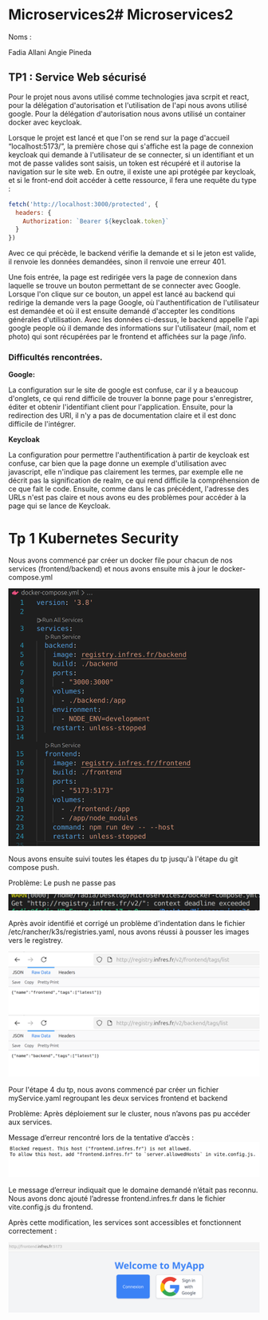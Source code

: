 # Microservices2# Microservices2

Noms :

Fadia Allani
Angie Pineda

## TP1 : Service Web sécurisé

Pour le projet nous avons utilisé comme technologies java scrpit et react, pour la délégation d'autorisation et l'utilisation de l'api nous avons utilisé google. Pour la délégation d'autorisation nous avons utilisé un container docker avec keycloak.

Lorsque le projet est lancé et que l'on se rend sur la page d'accueil “localhost:5173/”, la première chose qui s'affiche est la page de connexion keycloak qui demande à l'utilisateur de se connecter, si un identifiant et un mot de passe valides sont saisis, un token est récupéré et il autorise la navigation sur le site web. En outre, il existe une api protégée par keycloak, et si le front-end doit accéder à cette ressource, il fera une requête du type :

```js
fetch('http://localhost:3000/protected', {
  headers: {
    Authorization: `Bearer ${keycloak.token}`
  }
})
```

Avec ce qui précède, le backend vérifie la demande et si le jeton est valide, il renvoie les données demandées, sinon il renvoie une erreur 401.

Une fois entrée, la page est redirigée vers la page de connexion dans laquelle se trouve un bouton permettant de se connecter avec Google. Lorsque l'on clique sur ce bouton, un appel est lancé au backend qui redirige la demande vers la page Google, où l'authentification de l'utilisateur est demandée et où il est ensuite demandé d'accepter les conditions générales d'utilisation. Avec les données ci-dessus, le backend appelle l'api google people où il demande des informations sur l'utilisateur (mail, nom et photo) qui sont récupérées par le frontend et affichées sur la page /info.


### Difficultés rencontrées.

**Google:** 

La configuration sur le site de google est confuse, car il y a beaucoup d'onglets, ce qui rend difficile de trouver la bonne page pour s'enregistrer, éditer et obtenir l'identifiant client pour l'application. Ensuite, pour la redirection des URI, il n'y a pas de documentation claire et il est donc difficile de l'intégrer. 

**Keycloak**

La configuration pour permettre l'authentification à partir de keycloak est confuse, car bien que la page donne un exemple d'utilisation avec javascript, elle n'indique pas clairement les termes, par exemple elle ne décrit pas la signification de realm, ce qui rend difficile la compréhension de ce que fait le code. Ensuite, comme dans le cas précédent, l'adresse des URLs n'est pas claire et nous avons eu des problèmes pour accéder à la page qui se lance de Keycloak. 

# Tp 1 Kubernetes Security

Nous avons commencé par créer un docker file pour chacun de nos services (frontend/backend) et nous avons ensuite mis à jour le docker-compose.yml 

![alt text](Screens/docker_compose.png)

Nous avons ensuite suivi toutes les étapes du tp jusqu'à l'étape du git compose push. 

Problème: Le push ne passe pas 

![alt text](Screens/Error-push.png)

Après avoir identifié et corrigé un problème d'indentation dans le fichier /etc/rancher/k3s/registries.yaml, nous avons réussi à pousser les images vers le registrey.

![alt text](Screens/frontend.png)
![alt text](Screens/backend.png)

Pour l'étape 4 du tp, nous avons commencé par créer un fichier myService.yaml regroupant les deux services frontend et backend

Problème: Après déploiement sur le cluster, nous n’avons pas pu accéder aux services. 

Message d’erreur rencontré lors de la tentative d’accès :
![alt text](Screens/Error.png)

Le message d’erreur indiquait que le domaine demandé n’était pas reconnu. Nous avons donc ajouté l’adresse frontend.infres.fr dans le fichier vite.config.js du frontend.

Après cette modification, les services sont accessibles et fonctionnent correctement : 

![alt text](Screens/ServiceOK.png)






